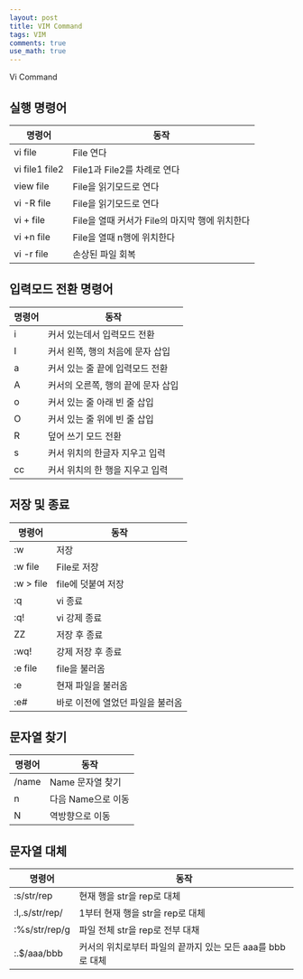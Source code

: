 ```yaml
---
layout: post
title: VIM Command
tags: VIM
comments: true
use_math: true
---
```


Vi Command


## 실행 명령어

| 명령어         | 동작                                           |
| -------------- | ---------------------------------------------- |
| vi file        | File 연다                                      |
| vi file1 file2 | File1과 File2를 차례로 연다                    |
| view file      | File을 읽기모드로 연다                         |
| vi -R file     | File을 읽기모드로 연다                         |
| vi + file      | File을 열때 커서가 File의 마지막 행에 위치한다 |
| vi +n file     | File을 열때 n행에 위치한다                     |
| vi -r file     | 손상된 파일 회복                               |



## 입력모드 전환 명령어

| 명령어 | 동작                               |
| ------ | ---------------------------------- |
| i      | 커서 있는데서 입력모드 전환        |
| I      | 커서 왼쪽, 행의 처음에 문자 삽입   |
| a      | 커서 있는 줄 끝에 입력모드 전환    |
| A      | 커서의 오른쪽, 행의 끝에 문자 삽입 |
| o      | 커서 있는 줄 아래 빈 줄 삽입       |
| O      | 커서 있는 줄 위에 빈 줄 삽입       |
| R      | 덮어 쓰기 모드 전환                |
| s      | 커서 위치의 한글자 지우고 입력     |
| cc     | 커서 위치의 한 행을 지우고 입력    |



## 저장 및 종료

| 명령어    | 동작                             |
| --------- | -------------------------------- |
| :w        | 저장                             |
| :w file   | File로 저장                      |
| :w > file | file에 덧붙여 저장               |
| :q        | vi 종료                          |
| :q!       | vi 강제 종료                     |
| ZZ        | 저장 후 종료                     |
| :wq!      | 강제 저장 후 종료                |
| :e file   | file을 불러옴                    |
| :e        | 현재 파일을 불러옴               |
| :e#       | 바로 이전에 열었던 파일을 불러옴 |



## 문자열 찾기

| 명령어 | 동작               |
| ------ | ------------------ |
| /name  | Name 문자열 찾기   |
| n      | 다음 Name으로 이동 |
| N      | 역방향으로 이동    |



## 문자열 대체

| 명령어         | 동작                                                       |
| -------------- | ---------------------------------------------------------- |
| :s/str/rep     | 현재 행을 str을 rep로 대체                                 |
| :l,.s/str/rep/ | 1부터 현재 행을 str을 rep로 대체                           |
| :%s/str/rep/g  | 파일 전체 str을 rep로 전부 대채                            |
| :.$/aaa/bbb    | 커서의 위치로부터 파일의 끝까지 있는 모든 aaa를 bbb로 대체 |






